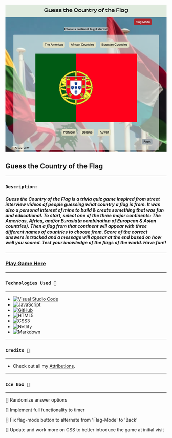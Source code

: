 ![](assets/images/image2.png)

## Guess the Country of the Flag
---

### `Description:`

##### Guess the Country of the Flag is a trivia quiz game inspired from street interview videos of people guessing what country a flag is from. It was also a personal interest of mine to build & create something that was fun and educational. To start, select one of the three major continents: The Americas, Africa, and/or Eurasia(a combination of European & Asian countries). Then a flag from that continent will appear with three different names of countries to choose from. Score of the correct answers is tracked and a message will appear at the end based on how well you scored. Test your knowledge of the flags of the world. Have fun!!

---
### [Play Game Here](https://guess-the-country-flag-kb.netlify.app/)
___
### `Technologies Used 💾`
___

* [![Visual Studio Code](https://img.shields.io/badge/--007ACC?logo=visual%20studio%20code&logoColor=ffffff)](https://code.visualstudio.com/)
* [![JavaScript](https://img.shields.io/badge/--F7DF1E?logo=javascript&logoColor=000)](https://www.javascript.com/)
* [![GitHub](https://img.shields.io/badge/--181717?logo=github&logoColor=ffffff)](https://github.com/)
* ![HTML5](https://img.shields.io/badge/html5-%23E34F26.svg?style=for-the-badge&logo=html5&logoColor=white)
* ![CSS3](https://img.shields.io/badge/css3-%231572B6.svg?style=for-the-badge&logo=css3&logoColor=white)
* ![Netlify](https://img.shields.io/badge/netlify-%23000000.svg?style=for-the-badge&logo=netlify&logoColor=#00C7B7)
* ![Markdown](https://img.shields.io/badge/markdown-%23000000.svg?style=for-the-badge&logo=markdown&logoColor=white)

***
### `Credits 🙌`
***
* Check out all my [Attributions](https://docs.google.com/document/d/1oDASCxQHmfdUwSc_EJesbAEvx6MOadVKc9lukSuPiNE/edit?usp=sharing).

***
### `Ice Box 🧊`
*** 
[] Randomize answer options 

[] Implement full functionality to timer

[] Fix flag-mode button to alternate from 'Flag-Mode' to 'Back'

[] Update and work more on CSS to better introduce the game at initial visit


